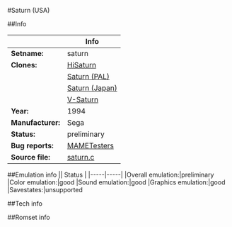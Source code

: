 #Saturn (USA)

##Info

||Info|
|-----|-----|
|**Setname:**|saturn
|**Clones:**|[HiSaturn](hisaturn.md)
||[Saturn (PAL)](saturneu.md)
||[Saturn (Japan)](saturnjp.md)
||[V-Saturn](vsaturn.md)
|**Year:**|1994
|**Manufacturer:**|Sega
|**Status:**|preliminary
|**Bug reports:**|[MAMETesters](http://mametesters.org/view_all_set.php?type=1&temporary=y&search=saturn.c)
|**Source file:**|[saturn.c](https://github.com/mamedev/mame/blob/master/src/mess/drivers/saturn.c)

##Emulation info
|| Status |
|-----|-----|
|Overall emulation:|preliminary
|Color emulation:|good
|Sound emulation:|good
|Graphics emulation:|good
|Savestates:|unsupported

##Tech info

##Romset info

<!--- START OF EDITED COMMENT DO NOT TOUCH TEXT ABOVE-->
